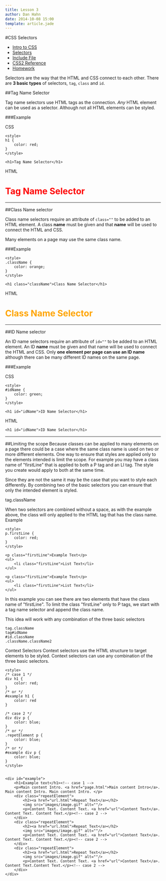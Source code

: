 ```yaml
---
title: Lesson 3
author: Dan Hahn
date: 2014-10-08 15:00
template: article.jade
---
```


#CSS Selectors

* [Intro to CSS]()
* [Selectors](selectors.html)
* [Include File](include.html)
* [CSS2 Reference](css.html)
* [Homework](homework.html)

Selectors are the way that the HTML and CSS connect to each other.   There are **3 basic types** of selectors, `tag`, `class` and `id`.

##Tag Name Selector

Tag name selectors use HTML tags as the connection.  *Any* HTML element can be used as a selector. Although not all HTML elements can be styled.

###Example

CSS

	<style>
	h1 {
		color: red;
	}
	</style>

	<h1>Tag Name Selector</h1>

HTML
<div class="well">
<style>
h1.exmaple {
    color: red;
}
</style>

<h1 class="exmaple">Tag Name Selector</h1>
</div>

----

##Class Name selector

Class name selectors require an attribute of `class=""` to be added to an HTML element.  A class **name** must be given and that **name** will be used to connect the HTML and CSS.

Many elements on a page may use the same class name.

###Example

	<style>
	.className {
		color: orange;
	}
	</style>

	<h1 class="className">Class Name Selector</h1>

HTML
<div class="well">
<style>
h1.exmaple2 {
    color: orange;
}
</style>

<h1 class="exmaple2">Class Name Selector</h1>
</div>

----

##ID Name selector

An ID name selectors require an attribute of `id=""` to be added to an HTML element.  An ID **name** must be given and that name will be used to connect the HTML and CSS.  Only **one element per page can use an ID name** although there can be many different ID names on the same page.

###Example

CSS

	<style>
	#idName {
		color: green;
	}
	</style>

	<h1 id="idName">ID Name Selector</h1>

HTML

<div class="well">
	<style>
	#idName {
		color: green;
	}
	</style>

	<h1 id="idName">ID Name Selector</h1>
</div>

----

##Limiting the scope
Because classes can be applied to many elements on a page there could be a case where the same class name is used on two or more different elements.  One way to ensure that styles are applied only to the elements intended is limit the scope.  For example you may have a class name of "firstLine" that is applied to both a P tag and an LI tag.  The style you create would apply to both at the same time.

Since they are not the same it may be the case that you want to style each differently.  By combining two of the basic selectors you can ensure that only the intended element is styled.

tag.className

When two selectors are combined without a space, as with the example above, the class will only applied to the HTML tag that has the class name.
Example

	<style>
	p.firstLine {
		color: red;
	}
	</style>
	
	<p class="firstLine">Example Text</p>
	<ul>
		<li class="firstLine">List Text</li>
	</ul>

<div class="well">
<style>
	p.firstLine {
		color: red;
	}
	</style>

	<p class="firstLine">Example Text</p>
	<ul>
		<li class="firstLine">List Text</li>
	</ul>
</div>

In this example you can see there are two elements that have the class name of "firstLine".  To limit the class "firstLine" only to P tags, we start with a tag name selector and append the class name.

This idea will work with any combination of the three basic selectors

	tag.className
	tag#idName
	#id.className
	.className.className2

Context Selectors
Context selectors use the HTML structure to target elements to be styled.  Context selectors can use any combination of the three basic selectors.

	<style>
	/* case 1 */
	div h1 {
		color: red;
	}
	/* or */
	#example h1 {
		color: red
	}

	/* case 2 */
	div div p {
		color: blue;
	}
	/* or */
	.repetElement p {
		color: blue;
	}
	/* or */
	#example div p {
		color: blue;
	}
	</style>


	<div id="example">
		<h1>Example text</h1><!-- case 1 -->
		<p>Main content Intro. <a href="page.html">Main content Intro</a>. Main content Intro. Main content Intro. </p>
		<div class="repeatElement">
			<h2><a href="url.html">Repeat Text</a></h2>
			<img src="images/image.gif" alt=""/>
			<p>Content Text. Content Text. <a href="url">Content Text</a>. Content Text. Content Text.</p><!-- case 2 -->
		</div>
		<div class="repeatElement">
			<h2><a href="url.html">Repeat Text</a></h2>
			<img src="images/image.gif" alt=""/>
			<p>Content Text. Content Text. <a href="url">Content Text</a>. Content Text. Content Text.</p><!-- case 2 -->
		</div>
		<div class="repeatElement">
			<h2><a href="url.html">Repeat Text</a></h2>
			<img src="images/image.gif" alt=""/>
			<p>Content Text. Content Text. <a href="url">Content Text</a>. Content Text.Content Text.</p><!-- case 2 -->
		</div>
	</div>

<div class="well">
	<style>
	#example h1 {
		color: red
	}

	div#example div p {
		color: blue;
	}
	#example .repetElement p {
		color: blue;
	}
	#example div p {
		color: blue;
	}
	</style>


	<div id="example">
		<h1>Example text</h1><!-- case 1 -->
		<p>Main content Intro. <a href="page.html">Main content Intro</a>. Main content Intro. Main content Intro. </p>
		<div class="repeatElement">
			<h2><a href="url.html">Repeat Text</a></h2>
			<p>Content Text. Content Text. <a href="url">Content Text</a>. Content Text. Content Text.</p><!-- case 2 -->
		</div>
		<div class="repeatElement">
			<h2><a href="url.html">Repeat Text</a></h2>
			<p>Content Text. Content Text. <a href="url">Content Text</a>. Content Text. Content Text.</p><!-- case 2 -->
		</div>
		<div class="repeatElement">
			<h2><a href="url.html">Repeat Text</a></h2>
			<p>Content Text. Content Text. <a href="url">Content Text</a>. Content Text.Content Text.</p><!-- case 2 -->
		</div>
	</div>
</div>